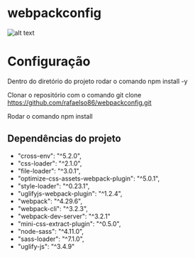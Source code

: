 # webpackconfig

![alt text](https://cdn-images-1.medium.com/max/1600/1*BxSBCuP7IRFz4pZCSVBxlQ.png)

# Configuração
Dentro do diretório do projeto rodar o comando npm install -y

Clonar o repositório com o comando git clone https://github.com/rafaelso86/webpackconfig.git

Rodar o comando npm install

## Dependências do projeto
 - "cross-env": "^5.2.0",
 - "css-loader": "^2.1.0",
 - "file-loader": "^3.0.1",
 - "optimize-css-assets-webpack-plugin": "^5.0.1",
 - "style-loader": "^0.23.1",
 - "uglifyjs-webpack-plugin": "^1.2.4",
 - "webpack": "^4.29.6",
 - "webpack-cli": "^3.2.3",
 - "webpack-dev-server": "^3.2.1"
 - "mini-css-extract-plugin": "^0.5.0",
 - "node-sass": "^4.11.0",
 - "sass-loader": "^7.1.0",
 - "uglify-js": "^3.4.9"
